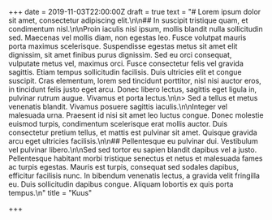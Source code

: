 +++
date = 2019-11-03T22:00:00Z
draft = true
text = "# Lorem ipsum dolor sit amet, consectetur adipiscing elit.\n\n## In suscipit tristique quam, et condimentum nisl.\n\nProin iaculis nisl ipsum, mollis blandit nulla sollicitudin sed. Maecenas vel mollis diam, non egestas leo. Fusce volutpat mauris porta maximus scelerisque. Suspendisse egestas metus sit amet elit dignissim, sit amet finibus purus dignissim. Sed eu orci consequat, vulputate metus vel, maximus orci. Fusce consectetur felis vel gravida sagittis. Etiam tempus sollicitudin facilisis. Duis ultricies elit et congue suscipit. Cras elementum, lorem sed tincidunt porttitor, nisl nisi auctor eros, in tincidunt felis justo eget arcu. Donec libero lectus, sagittis eget ligula in, pulvinar rutrum augue. Vivamus et porta lectus.\n\n> Sed a tellus et metus venenatis blandit. Vivamus posuere sagittis iaculis.\n\nInteger vel malesuada urna. Praesent id nisi sit amet leo luctus congue. Donec molestie euismod turpis, condimentum scelerisque erat mollis auctor. Duis consectetur pretium tellus, et mattis est pulvinar sit amet. Quisque gravida arcu eget ultricies facilisis.\n\n## Pellentesque eu pulvinar dui. Vestibulum vel pulvinar libero.\n\nSed sed tortor eu sapien blandit dapibus vel a justo. Pellentesque habitant morbi tristique senectus et netus et malesuada fames ac turpis egestas. Mauris est turpis, consequat sed sodales dapibus, efficitur facilisis nunc. In bibendum venenatis lectus, a gravida velit fringilla eu. Duis sollicitudin dapibus congue. Aliquam lobortis ex quis porta tempus.\n"
title = "Kuus"

+++
